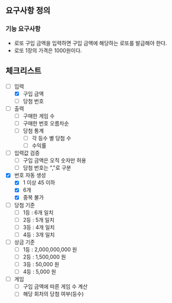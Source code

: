 ## 요구사항 정의
### 기능 요구사항
- 로또 구입 금액을 입력하면 구입 금액에 해당하는 로또를 발급해야 한다.
- 로또 1장의 가격은 1000원이다.

## 체크리스트
- [ ] 입력
  - [x] 구입 금액
  - [ ] 당첨 번호

- [ ] 출력
  - [ ] 구매한 게임 수
  - [ ] 구매한 번호 오름차순
  - [ ] 당첨 통계
    - [ ] 각 등수 별 당첨 수
    - [ ] 수익률

- [ ] 입력값 검증
  - [ ] 구입 금액은 오직 숫자만 허용
  - [ ] 당첨 번호는 ","로 구분

- [x] 번호 자동 생성
  - [x] 1 이상 45 이하
  - [x] 6개
  - [x] 중복 불가

- [ ] 당첨 기준
  - [ ] 1등 : 6개 일치
  - [ ] 2등 : 5개 일치
  - [ ] 3등 : 4개 일치
  - [ ] 4등 : 3개 일치

- [ ] 상금 기준
  - [ ] 1등 :  2,000,000,000 원
  - [ ] 2등 :      1,500,000 원
  - [ ] 3등 :         50,000 원
  - [ ] 4등 :          5,000 원

- [ ] 게임
  - [ ] 구입 금액에 따른 게임 수 계산
  - [ ] 해당 회차의 당첨 여부(등수)
